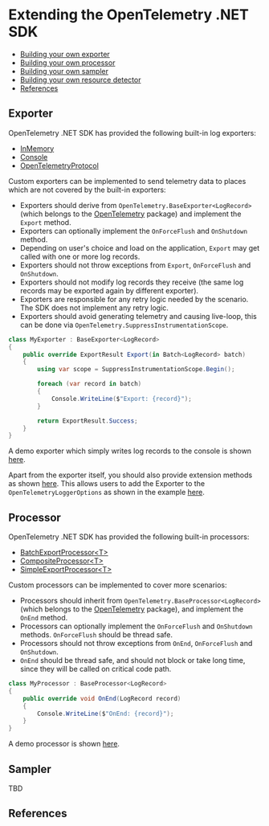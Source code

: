 # Extending the OpenTelemetry .NET SDK

* [Building your own exporter](#exporter)
* [Building your own processor](#processor)
* [Building your own sampler](#sampler)
* [Building your own resource detector](../../resources/README.md)
* [References](#references)

## Exporter

OpenTelemetry .NET SDK has provided the following built-in log exporters:

* [InMemory](../../../src/OpenTelemetry.Exporter.InMemory/README.md)
* [Console](../../../src/OpenTelemetry.Exporter.Console/README.md)
* [OpenTelemetryProtocol](../../../src/OpenTelemetry.Exporter.OpenTelemetryProtocol/README.md)

Custom exporters can be implemented to send telemetry data to places which are
not covered by the built-in exporters:

* Exporters should derive from `OpenTelemetry.BaseExporter<LogRecord>` (which
  belongs to the [OpenTelemetry](../../../src/OpenTelemetry/README.md) package)
  and implement the `Export` method.
* Exporters can optionally implement the `OnForceFlush` and `OnShutdown` method.
* Depending on user's choice and load on the application, `Export` may get
  called with one or more log records.
* Exporters should not throw exceptions from `Export`, `OnForceFlush` and
  `OnShutdown`.
* Exporters should not modify log records they receive (the same log records may
  be exported again by different exporter).
* Exporters are responsible for any retry logic needed by the scenario. The SDK
  does not implement any retry logic.
* Exporters should avoid generating telemetry and causing live-loop, this can be
  done via `OpenTelemetry.SuppressInstrumentationScope`.

```csharp
class MyExporter : BaseExporter<LogRecord>
{
    public override ExportResult Export(in Batch<LogRecord> batch)
    {
        using var scope = SuppressInstrumentationScope.Begin();

        foreach (var record in batch)
        {
            Console.WriteLine($"Export: {record}");
        }

        return ExportResult.Success;
    }
}
```

A demo exporter which simply writes log records to the console is shown
[here](./MyExporter.cs).

Apart from the exporter itself, you should also provide extension methods as
shown [here](./LoggerExtensions.cs). This allows users to add the Exporter to
the `OpenTelemetryLoggerOptions` as shown in the example [here](./Program.cs).

## Processor

OpenTelemetry .NET SDK has provided the following built-in processors:

* [BatchExportProcessor&lt;T&gt;](../../../src/OpenTelemetry/BatchExportProcessor.cs)
* [CompositeProcessor&lt;T&gt;](../../../src/OpenTelemetry/CompositeProcessor.cs)
* [SimpleExportProcessor&lt;T&gt;](../../../src/OpenTelemetry/SimpleExportProcessor.cs)

Custom processors can be implemented to cover more scenarios:

* Processors should inherit from `OpenTelemetry.BaseProcessor<LogRecord>` (which
  belongs to the [OpenTelemetry](../../../src/OpenTelemetry/README.md) package),
  and implement the `OnEnd` method.
* Processors can optionally implement the `OnForceFlush` and `OnShutdown`
  methods. `OnForceFlush` should be thread safe.
* Processors should not throw exceptions from `OnEnd`, `OnForceFlush` and
  `OnShutdown`.
* `OnEnd` should be thread safe, and should not block or take long time, since
  they will be called on critical code path.

```csharp
class MyProcessor : BaseProcessor<LogRecord>
{
    public override void OnEnd(LogRecord record)
    {
        Console.WriteLine($"OnEnd: {record}");
    }
}
```

A demo processor is shown [here](./MyProcessor.cs).

## Sampler

TBD

## References
